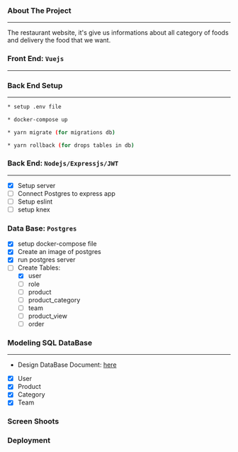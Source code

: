 ### About The Project

---

The restaurant website, it's give us informations about all category of foods and delivery the food that we want.

### Front End: `Vuejs`
-----------------------

### Back End Setup
-----------------------

```sh
* setup .env file
```

```sh
* docker-compose up
```

```sh
* yarn migrate (for migrations db)
```

```sh
* yarn rollback (for drops tables in db)
```




### Back End: `Nodejs/Expressjs/JWT`

---

- [x] Setup server
- [ ] Connect Postgres to express app
- [ ] Setup eslint
- [ ] setup knex

### Data Base: `Postgres`

- [x] setup docker-compose file
- [x] Create an image of postgres
- [x] run postgres server
- [ ] Create Tables:
     - [x] user
     - [ ] role
     - [ ] product
     - [ ] product_category
     - [ ] team
     - [ ] product_view
     - [ ] order

### Modeling SQL DataBase

---

- Design DataBase Document: [here](https://www.lucidchart.com/invitations/accept/41a10131-9dfc-4b4e-a00e-e8c956b5b1ea)

* [x] User
* [x] Product
* [x] Category
* [x] Team

### Screen Shoots

### Deployment

